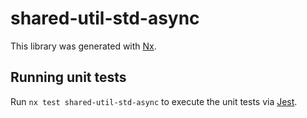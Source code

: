 # shared-util-std-async

This library was generated with [Nx](https://nx.dev).

## Running unit tests

Run `nx test shared-util-std-async` to execute the unit tests via [Jest](https://jestjs.io).
